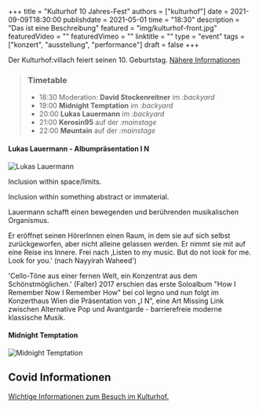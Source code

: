 +++
title = "Kulturhof 10 Jahres-Fest"
authors = ["kulturhof"]
date = 2021-09-09T18:30:00
publishdate = 2021-05-01
time = "18:30"
description = "Das ist eine Beschreibung"
featured = "img/kulturhof-front.jpg"
featuredVideo = ""
featuredVimeo = ""
linktitle = ""
type = "event"
tags = ["konzert", "ausstellung", "performance"]
draft = false
+++

Der Kulturhof:villach feiert seinen 10. Geburtstag. [Nähere Informationen](/news/2021-08_ankuendigung-10jahresfest)


> ### Timetable
> 
> - 18:30 Moderation: **David Stockenreitner** im *:backyard*
> - 19:00 **Midnight Temptation** im *:backyard*
> - 20:00 **Lukas Lauermann** im *:backyard*
> - 21:00 **Kerosin95** auf der *:mainstage*
> - 22:00 **Møuntain** auf der *:mainstage*


#### Lukas Lauermann -  Albumpräsentation I N

![Lukas Lauermann](/img/events/2021-09-09_lukas-lauermann.jpg)


Inclusion within space/limits.

Inclusion within something abstract or immaterial.

Lauermann schafft einen bewegenden und berührenden musikalischen
Organismus.

Er eröffnet seinen HörerInnen einen Raum, in dem sie auf sich selbst
zurückgeworfen, aber nicht alleine gelassen werden. Er nimmt sie mit auf eine
Reise ins Innere. Frei nach ‚Listen to my music. But do not look for me. Look for
you.' (nach Nayyirah Waheed')

'Cello-Töne aus einer fernen Welt, ein Konzentrat aus dem
Schönstmöglichen.' (Falter)
2017 erschien das erste Soloalbum "How I Remember Now I Remember How" bei
col legno und nun folgt im Konzerthaus Wien die Präsentation von „I N", eine Art
Missing Link zwischen Alternative Pop und Avantgarde - barrierefreie moderne
klassische Musik.

#### Midnight Temptation
![Midnight Temptation](/img/events/2021-09-09_midnight-temptation.jpg)

## Covid Informationen

[Wichtige Informationen zum Besuch im Kulturhof.](covid-info)